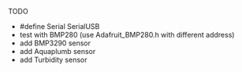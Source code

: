 TODO

- #define Serial SerialUSB
- test with BMP280 (use Adafruit_BMP280.h with different address)
- add BMP3290 sensor
- add Aquaplumb sensor
- add Turbidity sensor

